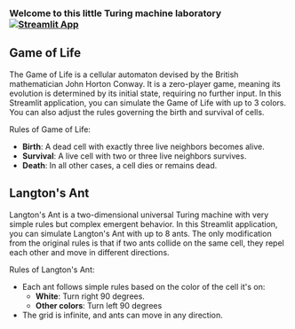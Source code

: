 ### Welcome to this little Turing machine laboratory [![Streamlit App](https://static.streamlit.io/badges/streamlit_badge_black_white.svg)](https://turing-machine.streamlit.app/)

## Game of Life

The Game of Life is a cellular automaton devised by the British mathematician John Horton Conway. It is a
zero-player game, meaning its evolution is determined by its initial state, requiring no further input. In this
Streamlit application, you can simulate the Game of Life with up to 3 colors. You can also adjust the rules
governing the birth and survival of cells.

Rules of Game of Life:
- **Birth**: A dead cell with exactly three live neighbors becomes alive.
- **Survival**: A live cell with two or three live neighbors survives.
- **Death**: In all other cases, a cell dies or remains dead.

## Langton's Ant

Langton's Ant is a two-dimensional universal Turing machine with very simple rules but complex emergent behavior.
In this Streamlit application, you can simulate Langton's Ant with up to 8 ants. The only modification from the
original rules is that if two ants collide on the same cell, they repel each other and move in different directions.

Rules of Langton's Ant:
- Each ant follows simple rules based on the color of the cell it's on:
  - **White**: Turn right 90 degrees.
  - **Other colors**: Turn left 90 degrees
- The grid is infinite, and ants can move in any direction.
